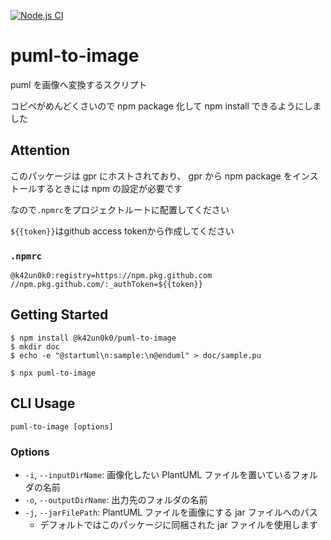 [![Node.js CI](https://github.com/k42un0k0/puml-to-image/workflows/Node.js%20CI/badge.svg)](https://github.com/k42un0k0/puml-to-image/actions?query=workflow%3A%22Node.js+CI%22)

# puml-to-image

puml を画像へ変換するスクリプト

コピペがめんどくさいので npm package 化して npm install できるようにしました

## Attention

このパッケージは gpr にホストされており、 gpr から npm package をインストールするときには npm の設定が必要です

なので`.npmrc`をプロジェクトルートに配置してください

`${{token}}`はgithub access tokenから作成してください

### `.npmrc`

```.npmrc
@k42un0k0:registry=https://npm.pkg.github.com
//npm.pkg.github.com/:_authToken=${{token}}
```

## Getting Started

```
$ npm install @k42un0k0/puml-to-image
$ mkdir doc
$ echo -e "@startuml\n:sample:\n@enduml" > doc/sample.pu
```

```
$ npx puml-to-image
```

## CLI Usage

```
puml-to-image [options]
```

### Options

- `-i`, `--inputDirName`: 画像化したい PlantUML ファイルを置いているフォルダの名前
- `-o`, `--outputDirName`: 出力先のフォルダの名前
- `-j`, `--jarFilePath`: PlantUML ファイルを画像にする jar ファイルへのパス
  - デフォルトではこのパッケージに同梱された jar ファイルを使用します
